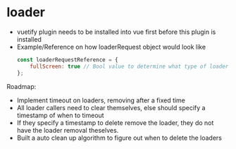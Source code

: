 # loader
- vuetify plugin needs to be installed into vue first before this plugin is installed
- Example/Reference on how loaderRequest object would look like
    ```js
    const loaderRequestReference = {
        fullScreen: true // Bool value to determine what type of loader to show
    };
    ```

Roadmap:
- Implement timeout on loaders, removing after a fixed time
- All loader callers need to clear themselves, else should specify a timestamp of when to timeout
- If they specify a timestamp to delete remove the loader, they do not have the loader removal theselves.
- Built a auto clean up algorithm to figure out when to delete the loaders